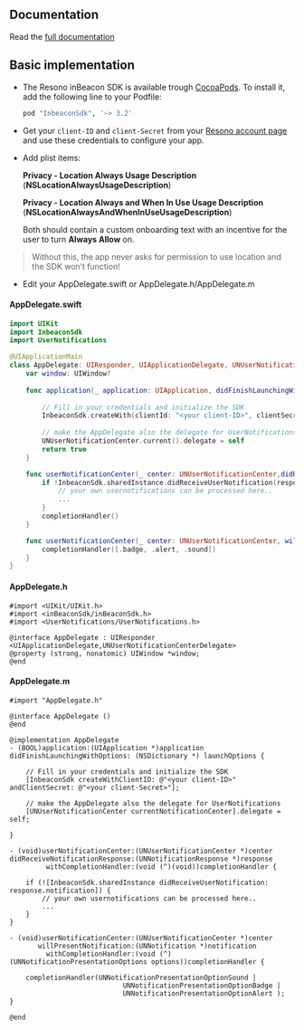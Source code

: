 ## Documentation

Read the [full documentation](documentation/README.md)

## Basic implementation

- The Resono inBeacon SDK is available trough [CocoaPods](http://cocoapods.org). To install
it, add the following line to your Podfile: 

	```ruby
	pod "InbeaconSdk", '~> 3.2'  
	```

- Get your `client-ID` and `client-Secret` from your [Resono account page](https://console.inbeacon.nl/account) and use these  credentials to configure your app.


- Add plist items: 

	**Privacy - Location Always Usage Description**  	(**NSLocationAlwaysUsageDescription**) 

	**Privacy - Location Always and When In Use Usage Description**  	(**NSLocationAlwaysAndWhenInUseUsageDescription**) 

	Both should contain a custom onboarding text with an incentive for the user to turn **Always Allow** on. 

>Without this, the app never asks for permission to use location and the SDK won’t function!

- Edit your AppDelegate.swift or AppDelegate.h/AppDelegate.m



#### AppDelegate.swift
```swift
import UIKit
import InbeaconSdk
import UserNotifications

@UIApplicationMain
class AppDelegate: UIResponder, UIApplicationDelegate, UNUserNotificationCenterDelegate {
	var window: UIWindow?
	
	func application(_ application: UIApplication, didFinishLaunchingWithOptions launchOptions: [UIApplicationLaunchOptionsKey: Any]?) -> Bool {
		
		// Fill in your credentials and initialize the SDK
		InbeaconSdk.createWith(clientId: "<your client-ID>", clientSecret:  "<your client-Secret")
		
		// make the AppDelegate also the delegate for UserNotifications
		UNUserNotificationCenter.current().delegate = self
		return true
	}

	func userNotificationCenter(_ center: UNUserNotificationCenter,didReceive response: UNNotificationResponse, withCompletionHandler completionHandler: @escaping () -> Void) {
		if !InbeaconSdk.sharedInstance.didReceiveUserNotification(response.notification) {
			// your own usernotifications can be processed here..
			...
		}
		completionHandler()
	}

	func userNotificationCenter(_ center: UNUserNotificationCenter, willPresent notification: UNNotification, withCompletionHandler completionHandler: @escaping (UNNotificationPresentationOptions) -> Void) {
		completionHandler([.badge, .alert, .sound])
	}
}
```
#### AppDelegate.h
```objc
#import <UIKit/UIKit.h>
#import <inBeaconSdk/inBeaconSdk.h>
#import <UserNotifications/UserNotifications.h>

@interface AppDelegate : UIResponder <UIApplicationDelegate,UNUserNotificationCenterDelegate>
@property (strong, nonatomic) UIWindow *window;
@end
```
#### AppDelegate.m

```objc
#import "AppDelegate.h"

@interface AppDelegate ()
@end

@implementation AppDelegate
- (BOOL)application:(UIApplication *)application didFinishLaunchingWithOptions: (NSDictionary *) launchOptions {

	// Fill in your credentials and initialize the SDK
	[InbeaconSdk createWithClientID: @"<your client-ID>" andClientSecret: @"<your client-Secret>"]; 
   
	// make the AppDelegate also the delegate for UserNotifications
	[UNUserNotificationCenter currentNotificationCenter].delegate = self;
    
}

- (void)userNotificationCenter:(UNUserNotificationCenter *)center
didReceiveNotificationResponse:(UNNotificationResponse *)response
         withCompletionHandler:(void (^)(void))completionHandler {
         
	if (![InbeaconSdk.sharedInstance didReceiveUserNotification: response.notification]) {
		// your own usernotifications can be processed here..
		...
	}
}

- (void)userNotificationCenter:(UNUserNotificationCenter *)center
       willPresentNotification:(UNNotification *)notification
         withCompletionHandler:(void (^)(UNNotificationPresentationOptions options))completionHandler {

	completionHandler(UNNotificationPresentationOptionSound | 
							UNNotificationPresentationOptionBadge | 
							UNNotificationPresentationOptionAlert );
}

@end
```

